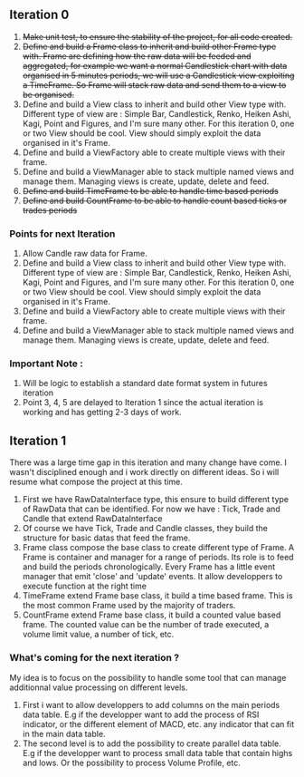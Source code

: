 ## Iteration 0
1. ~~Make unit test, to ensure the stability of the project, for all code created.~~
2. ~~Define and build a Frame class to inherit and build other Frame type with. Frame are defining how the raw data will be feeded and aggregated, for example we want a normal Candlestick chart with data organised in 5 minutes periods, we will use a Candlestick view exploiting a TimeFrame. So Frame will stack raw data and send them to a view to be organised.~~
3. Define and build a View class to inherit and build other View type with. Different type of view are : Simple Bar, Candlestick, Renko, Heiken Ashi, Kagi, Point and Figures, and I'm sure many other. For this iteration 0, one or two View should be cool. View should simply exploit the data organised in it's Frame.
4. Define and build a ViewFactory able to create multiple views with their frame.
5. Define and build a ViewManager able to stack multiple named views and manage them. Managing views is create, update, delete and feed.
6. ~~Define and build TimeFrame to be able to handle time based periods~~
7. ~~Define and build CountFrame to be able to handle count based ticks or trades periods~~

### Points for next Iteration
1. Allow Candle raw data for Frame.
2. Define and build a View class to inherit and build other View type with. Different type of view are : Simple Bar, Candlestick, Renko, Heiken Ashi, Kagi, Point and Figures, and I'm sure many other. For this iteration 0, one or two View should be cool. View should simply exploit the data organised in it's Frame.
3. Define and build a ViewFactory able to create multiple views with their frame.
4. Define and build a ViewManager able to stack multiple named views and manage them. Managing views is create, update, delete and feed.

### Important Note :
1. Will be logic to establish a standard date format system in futures iteration
2. Point 3, 4, 5 are delayed to Iteration 1 since the actual iteration is working and has getting 2-3 days of work.

## Iteration 1
There was a large time gap in this iteration and many change have come. I wasn't disciplined enough and i work directly on different ideas. So i will resume what compose the project at this time.

1. First we have RawDataInterface type, this ensure to build different type of RawData that can be identified.
   For now we have : Tick, Trade and Candle that extend RawDataInterface
2. Of course we have Tick, Trade and Candle classes, they build the structure for basic datas that feed the frame.
3. Frame class compose the base class to create different type of Frame. A Frame is container and manager for a range of periods. Its role is to feed and build the periods chronologically.
   Every Frame has a little event manager that emit 'close' and 'update' events. It allow developpers to execute function at the right time
4. TimeFrame extend Frame base class, it build a time based frame. This is the most common Frame used by the majority of traders.
5. CountFrame extend Frame base class, it build a counted value based frame. The counted value can be the number of trade executed, a volume limit value, a number of tick, etc.

### What's coming for the next iteration ?
My idea is to focus on the possibility to handle some tool that can manage additionnal value processing on different levels.
1. First i want to allow developpers to add columns on the main periods data table. E.g if the developper want to add the process of RSI indicator, or the different element of MACD, etc. any indicator that can fit in the main data table.
2. The second level is to add the possibility to create parallel data table. E.g if the developper want to process small data table that contain highs and lows. Or the possibility to process Volume Profile, etc.

